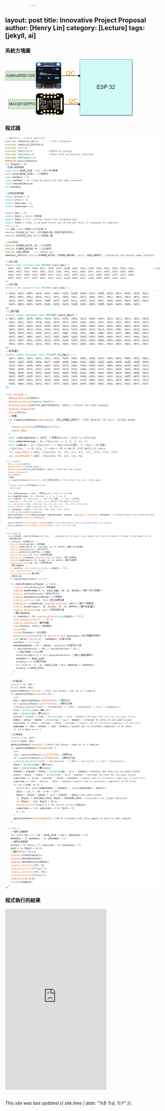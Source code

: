                ---
layout: post
title: Innovative Project Proposal
author: [Henry Lin]
category: [Lecture]
tags: [jekyll, ai]
---

### 系統方塊圖
![](https://raw.githubusercontent.com/Henry911222/MCU-project/main/images/4.drawio%20(4)1.png)
### 程式碼
![](https://raw.githubusercontent.com/Henry911222/MCU-project/main/images/3.drawio.png)
![](https://raw.githubusercontent.com/Henry911222/MCU-project/main/images/4.drawio.png)
![](https://raw.githubusercontent.com/Henry911222/MCU-project/main/images/4.drawio%20(1).png)
![](https://raw.githubusercontent.com/Henry911222/MCU-project/main/images/4.drawio%20(2).png)
![](https://raw.githubusercontent.com/Henry911222/MCU-project/main/images/4.drawio%20(3).png)
### 程式執行的結果
<iframe width="329" height="586" src="https://www.youtube.com/embed/d5btJoQtfNM" title="2023年5月21日" frameborder="0" allow="accelerometer; autoplay; clipboard-write; encrypted-media; gyroscope; picture-in-picture; web-share" allowfullscreen></iframe>
<br>
<br>

*This site was last updated {{ site.time | date: "%B %d, %Y" }}.*


